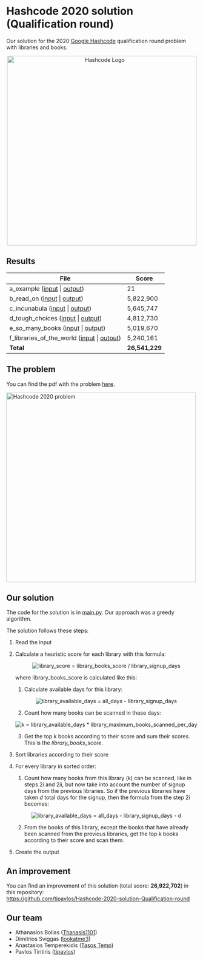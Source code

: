 # Hashcode 2020 solution (Qualification round)
Our solution for the 2020 [Google Hashcode](https://codingcompetitions.withgoogle.com/hashcode) qualification round problem with libraries and books.

<p align="center">
<img src="/images/hashcode.jpg" alt="Hashcode Logo" width="500"/>
</p>


## Results

| File  | Score |
| ------------- | ------------- |
| a_example ([input](inputs/a_example.txt) \| [output](outputs/a_example.out)) | 21 |
| b_read_on ([input](inputs/b_read_on.txt) \| [output](outputs/b_read_on.out)) | 5,822,900 |
| c_incunabula ([input](inputs/c_incunabula.txt) \| [output](outputs/c_incunabula.out)) | 5,645,747 |
| d_tough_choices ([input](inputs/d_tough_choices.txt) \| [output](outputs/d_tough_choices.out)) | 4,812,730 |
| e_so_many_books ([input](inputs/e_so_many_books.txt) \| [output](outputs/e_so_many_books.out)) | 5,019,670 |
| f_libraries_of_the_world ([input](inputs/f_libraries_of_the_world.txt) \| [output](outputs/f_libraries_of_the_world.out)) | 5,240,161 |
| **Total** | **26,541,229** |


## The problem

You can find the pdf with the problem [here](hashcode_2020_online_qualification_round.pdf).

<img src="/images/hashcode_2020_problem.png" alt="Hashcode 2020 problem" width="500"/>


## Our solution

The code for the solution is in [main.py](main.py). Our approach was a greedy algorithm.

The solution follows these steps:

1. Read the input
2. Calculate a heuristic score for each library with this formula:

   
   <p align="center">
   <img src="https://latex.codecogs.com/svg.latex?\Large&space;library\_score=\frac{library\_books\_score}{library\_signup\_days}" title="library_score = library_books_score / library_signup_days" />
   </p>  

   where library_books_score is calculated like this:

   1. Calculate available days for this library:

   <p align="center">
   <img src="https://latex.codecogs.com/svg.latex?\Large&space;library\_available\_days=all\_days-library\_signup\_days" title="library_available_days = all_days - library_signup_days" />
   </p>

   2. Count how many books can be scanned in these days:

   <p align="center">
   <img src="https://latex.codecogs.com/svg.latex?\Large&space;k=library\_available\_days&space;\times&space;library\_maximum\_books\_scanned\_per\_day" title="k = library_available_days * library_maximum_books_scanned_per_day" />
   </p>

   3. Get the top k books according to their score and sum their scores. This is the *library_books_score*.

3. Sort libraries according to their score
4. For every library in sorted order:
   1. Count how many books from this library (k) can be scanned, like in steps 2i and 2ii, but now take into account the number of signup days from the previous libraries. So if the previous libraries have taken *d* total days for the signup, then the formula from the step 2i becomes:
   <p align="center">
   <img src="https://latex.codecogs.com/svg.latex?\Large&space;library\_available\_days=all\_days-library\_signup\_days-d" title="library_available_days = all_days - library_signup_days - d" />
   </p>
   
   2. From the books of this library, except the books that have already been scanned from the previous libraries, get the top k books according to their score and scan them.

5. Create the output

## An improvement

You can find an improvement of this solution (total score: **26,922,702**) in this repository:  
https://github.com/tipavlos/Hashcode-2020-solution-Qualification-round


## Our team

- Athanasios Bollas ([Thanasis1101](https://github.com/Thanasis1101))
- Dimitrios Sviggas ([lookatme3](https://github.com/lookatme3))
- Anastasios Temperekidis ([Tasos Temp](https://github.com/tasosxak))
- Pavlos Tiritiris ([tipavlos](https://github.com/tipavlos))
